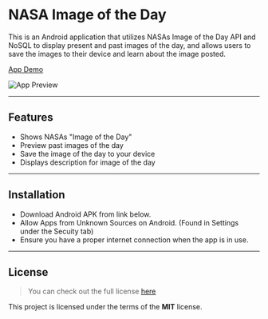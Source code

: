 NASA Image of the Day
============

This is an Android application that utilizes NASAs Image of the Day API and NoSQL to display present and past images of the day, and allows users to save the images to their device and learn about the image posted.

[App Demo](https://www.youtube.com/watch?v=F9_eUSd3F-0&ab_channel=RyanMaidment)

![App Preview](https://imgur.com/a/c2WvAYk)

---

## Features
- Shows NASAs "Image of the Day"
- Preview past images of the day
- Save the image of the day to your device
- Displays description for image of the day

---

## Installation
- Download Android APK from link below.
- Allow Apps from Unknown Sources on Android. (Found in Settings under the Secuity tab)
- Ensure you have a proper internet connection when the app is in use.

---

## License
>You can check out the full license [here](https://github.com/RyanMaidment/NASAImageOfTheDay/blob/master/LICENSE)

This project is licensed under the terms of the **MIT** license.
